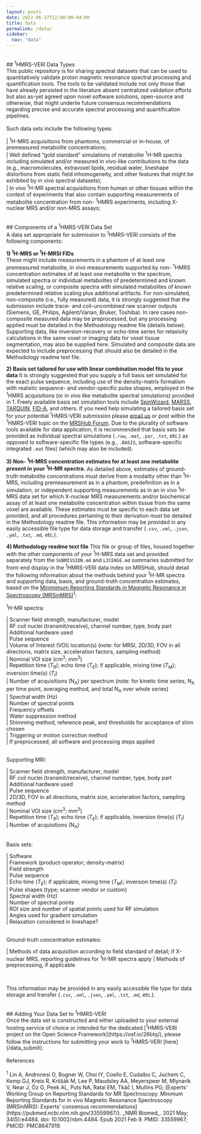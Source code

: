 ```yaml
---
layout: posts
date: 2022-06-27T12:00:00-04:00
title: Data
permalink: /data/
sidebar:
  nav: "data"
---
```

<br />
## <sup>1</sup>HMRS-VERI Data Types
<br />
This public repository is for sharing spectral datasets that can be used to quantitatively validate proton magnetic resonance spectral processing and quantification tools. The tools to be validated include not only those that have already persisted in the literature absent centralized validation efforts but also as-yet agreed upon novel software solutions, open-source and otherwise, that might underlie future consensus recommendations regarding precise and accurate spectral processing and quantification pipelines. <br />
<br />
Such data sets include the following types:<br />

|         <sup>1</sup>H-MRS acquisitions from phantoms, commercial or in-house, of premeasured metabolite concentrations;<br />
|         Well defined “gold standard” simulations of metabolite <sup>1</sup>H-MR spectra including simulated and/or measured in vivo-like contributions to the data (e.g., macromolecules, extravoxel lipids, residual water, lineshape distortions from static field inhomogeneity, and other features that might be exhibited by in vivo spectral datasets);<br />
|         In vivo <sup>1</sup>H-MR spectral acquisitions from human or other tissues within the context of experiments that also contain supporting measurements of metabolite concentration from non- <sup>1</sup>HMRS experiments, including X-nuclear MRS and/or non-MRS assays;<br />


<br />
## Components of a <sup>1</sup>HMRS-VERI Data Set
<br />
A data set appropriate for submission to <sup>1</sup>HMRS-VERI consists of the following components: 

**1) <sup>1</sup>H-MRS or <sup>1</sup>H-MRSI FIDs** <br />
These might include measurements in a phantom of at least one premeasured metabolite, in vivo measurements supported by non- <sup>1</sup>HMRS concentration estimates of at least one metabolite in the spectrum, simulated spectra or individual metabolites of predetermined and known relative scaling, or composite spectra with simulated metabolites of known predetermined relative scaling plus additional artifacts. For non-simulated, non-composite (i.e., fully measured) data, it is strongly suggested that the submission include trace- and coil-uncombined raw scanner outputs (Siemens, GE, Philips, Agilent/Varian, Bruker, Toshiba). In rare cases non-composite measured data may be preprocessed, but any processing applied must be detailed in the Methodology readme file (details below). Supporting data, like inversion-recovery or echo-time series for relaxivity calculations in the same voxel or imaging data for voxel tissue segmentation, may also be supplied here. Simulated and composite data are expected to include preprocessing that should also be detailed in the Methodology readme text file.

**2) Basis set tailored for use with linear combination model fits to your data**
It is strongly suggested that you supply a full basis set simulated for the exact pulse sequence, including use of the density-matrix formalism with realistic sequence- and vendor-specific pulse shapes, employed in the <sup>1</sup>HMRS acquisitions (or in vivo like metabolite spectral simulations) provided in 1. Freely available basis set simulation tools include [SpinWizard](), [MARSS](), [TARQUIN](), [FID-A](), and others. If you need help simulating a tailored basis set for your potential <sup>1</sup>HMRS-VERI submission please [email us](mailto:kswanberg@@columbia.edu) or post within the <sup>1</sup>HMRS-VERI topic on the [MRSHub Forum](https://forum.mrshub.org/). Due to the plurality of software tools available for data application, it is recommended that basis sets be provided as individual spectral simulations (`.raw`, `.mat`, `.par`, `.txt`, etc.) as opposed to software-specific file types (e.g., `.BASIS`, software-specific integrated `.mat` files) (which may also be included).

**3) Non- <sup>1</sup>H-MRS concentration estimates for at least one metabolite present in your <sup>1</sup>H-MR spectra.**
As detailed above, estimates of ground-truth metabolite concentrations must derive from a modality other than <sup>1</sup>H-MRS, including premeasurement as in a phantom, predefinition as in a simulation, or independent supporting measurements as in an in vivo <sup>1</sup>H-MRS data set for which X-nuclear MRS measurements and/or biochemical assay of at least one metabolite concentration within tissue from the same voxel are available. These estimates must be specific to each data set provided, and all procedures pertaining to their derivation must be detailed in the Methodology readme file. This information may be provided in any easily accessible file type for data storage and transfer (`.csv`, `.xml`, `.json`, `.yml`, `.txt`, `.md`, etc.).

**4) Methodology readme text file**
This file or group of files, housed together with the other components of your <sup>1</sup>H-MRS data set and provided separately from the `SUBMISSION.md` and `LICENSE.md` summaries submitted for front-end display in the <sup>1</sup>HMRS-VERI data index on MRSHub, should detail the following information about the methods behind your <sup>1</sup>H-MR spectra and supporting data, basis, and ground-truth concentration estimates, based on the [Minimimum Reporting Standards in Magnetic Resonance in Spectroscopy (MRSinMRS)](https://analyticalsciencejournals.onlinelibrary.wiley.com/doi/10.1002/nbm.4484)<sup>1</sup>: <br />

<sup>1</sup>H-MR spectra:<br />

|   Scanner field strength, manufacturer, model<br />
|   RF coil nuclei (transmit/receive), channel number, type, body part<br /> 
|   Additional hardware used<br />
|   Pulse sequence<br />
|   Volume of Interest (VOI) location(s) (note: for MRSI, 2D/3D, FOV in all directions, matrix size, acceleration factors, sampling method)<br />
|   Nominal VOI size (cm<sup>3</sup>; mm<sup>3</sup>)<br />
|   Repetition time (_T<sub>R</sub>)_; echo time (_T<sub>E</sub>_); if applicable, mixing time (_T<sub>M</sub>_); inversion time(s) (_T<sub>I</sub>_)<br />
|   Number of acquisitions (N<sub>A</sub>) per spectrum (note: for kinetic time series, N<sub>A</sub> per time point, averaging method, and total N<sub>A</sub> over whole series)<br />
|   Spectral width (Hz)<br />
|   Number of spectral points<br />
|   Frequency offsets<br />
|   Water suppression method<br />
|   Shimming method, reference peak, and thresholds for acceptance of shim chosen<br />
|   Triggering or motion correction method<br />
|   If preprocessed, all software and processing steps applied<br />

<br />
Supporting MRI:<br /> 

|   Scanner field strength, manufacturer, model<br />
|   RF coil nuclei (transmit/receive), channel number, type, body part<br /> 
|   Additional hardware used<br />
|   Pulse sequence<br />
|   2D/3D, FOV in all directions, matrix size, acceleration factors, sampling method<br />
|   Nominal VOI size (cm<sup>3</sup>; mm<sup>3</sup>)<br />
|   Repetition time (_T<sub>R</sub>_); echo time (_T<sub>E</sub>_); if applicable, inversion time(s) (_T<sub>I</sub>_)<br />
|   Number of acquisitions (N<sub>A</sub>)<br /> 

<br />
Basis sets:<br /> 

|   Software<br />
|   Framework (product-operator; density-matrix)<br />
|   Field strength<br /> 
|   Pulse sequence<br />
|   Echo time (_T<sub>E</sub>_); if applicable, mixing time (_T<sub>M</sub>_); inversion time(s) (_T<sub>I</sub>_)<br />
|   Pulse shapes (type; scanner vendor or custom)<br />
|   Spectral width (Hz)<br />
|   Number of spectral points<br />
|   ROI size and number of spatial points used for RF simulation<br />
|   Angles used for gradient simulation<br /> 
|   Relaxation considered in lineshape?<br /> 

<br />
Ground-truth concentration estimates:<br /> 

|   Methods of data acquisition according to field standard of detail; if X-nuclear MRS, reporting guidelines for <sup>1</sup>H-MR spectra apply 
|   Methods of preprocessing, if applicable 

<br />

This information may be provided in any easily accessible file type for data storage and transfer (`.csv`, `.xml`, `.json`, `.yml`, `.txt`, `.md`, etc.).<br />

<br />
## Adding Your Data Set to <sup>1</sup>HMRS-VERI
<br />
Once the data set is constructed and either uploaded to your external hosting service of choice or intended for the dedicated [<sup>1</sup>HMRS-VERI project on the Open Science Framework](https://osf.io/26btq/), please follow the instructions for submitting your work to <sup>1</sup>HMRS-VERI [here](/data_submit).<br /> 
<br />
References<br />
<br />
<sup>1</sup> Lin A, Andronesi O, Bogner W, Choi IY, Coello E, Cudalbu C, Juchem C, Kemp GJ, Kreis R, Krššák M, Lee P, Maudsley AA, Meyerspeer M, Mlynarik V, Near J, Öz G, Peek AL, Puts NA, Ratai EM, Tkáč I, Mullins PG; [Experts' Working Group on Reporting Standards for MR Spectroscopy. Minimum Reporting Standards for in vivo Magnetic Resonance Spectroscopy (MRSinMRS): Experts' consensus recommendations](https://pubmed.ncbi.nlm.nih.gov/33559967/). _NMR Biomed_. 2021 May; 34(5):e4484. doi: 10.1002/nbm.4484. Epub 2021 Feb 9. PMID: 33559967; PMCID: PMC8647919.
